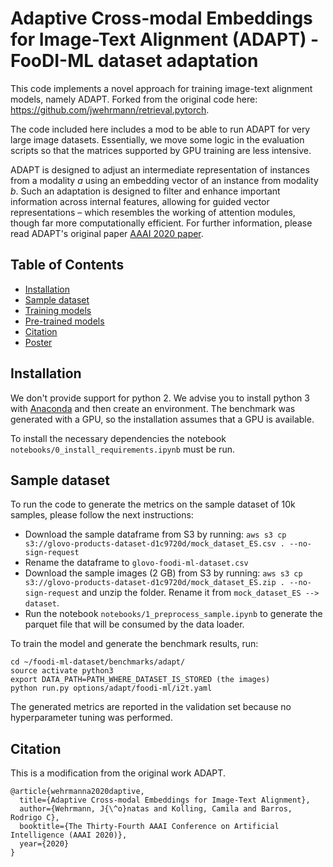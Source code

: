 # Adaptive Cross-modal Embeddings for Image-Text Alignment (ADAPT) - FooDI-ML dataset adaptation

This code implements a novel approach for training image-text alignment models, namely ADAPT. Forked from the original code here: https://github.com/jwehrmann/retrieval.pytorch.


The code included here includes a mod to be able to run ADAPT for very large image datasets. Essentially, we move some logic in the evaluation scripts so that the matrices supported by GPU training are less intensive.

<!-- future link: https://github.com/jwehrmann/retrieval.pytorch/assets/adapt.png -->

ADAPT is designed to adjust an intermediate representation of instances from a modality _a_ using an embedding vector of an instance from modality _b_. Such an adaptation is designed to filter and enhance important information across internal features, allowing for guided vector representations – which resembles the working of attention modules, though far more computationally efficient. For further information, please read ADAPT's original paper [AAAI 2020 paper](https://www.researchgate.net/publication/337636199_Adaptive_Cross-modal_Embeddings_for_Image-Text_Alignment).



## Table of Contents

* [Installation](#installation)
* [Sample dataset](#sample)
* [Training models](#training)
* [Pre-trained models](#pretrained)
* [Citation](#citation)
* [Poster](#poster)

## Installation
<a name="installation"/>

We don't provide support for python 2. We advise you to install python 3 with [Anaconda](https://docs.anaconda.com/anaconda/install/) and then create an environment. The benchmark was generated with a GPU, so the installation assumes that a GPU is available.

To install the necessary dependencies the notebook `notebooks/0_install_requirements.ipynb` must be run.

## Sample dataset
<a name="sample"/>

To run the code to generate the metrics on the sample dataset of 10k samples, please follow the next instructions: 

* Download the sample dataframe from S3 by running: `aws s3 cp s3://glovo-products-dataset-d1c9720d/mock_dataset_ES.csv . --no-sign-request`
* Rename the dataframe to `glovo-foodi-ml-dataset.csv`
* Download the sample images (2 GB) from S3 by running: `aws s3 cp s3://glovo-products-dataset-d1c9720d/mock_dataset_ES.zip . --no-sign-request` and unzip the folder. Rename it from `mock_dataset_ES --> dataset`.
* Run the notebook `notebooks/1_preprocess_sample.ipynb` to generate the parquet file that will be consumed by the data loader.

To train the model and generate the benchmark results, run:
```{bash}
cd ~/foodi-ml-dataset/benchmarks/adapt/
source activate python3
export DATA_PATH=PATH_WHERE_DATASET_IS_STORED (the images)
python run.py options/adapt/foodi-ml/i2t.yaml
```

The generated metrics are reported in the validation set because no hyperparameter tuning was performed.


## Citation
<a name="citation"/>

This is a modification from the original work ADAPT.
```
@article{wehrmanna2020daptive,
  title={Adaptive Cross-modal Embeddings for Image-Text Alignment},
  author={Wehrmann, J{\^o}natas and Kolling, Camila and Barros, Rodrigo C},
  booktitle={The Thirty-Fourth AAAI Conference on Artificial Intelligence (AAAI 2020)},
  year={2020}
}
```

